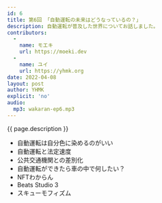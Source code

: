 ```yaml
---
id: 6
title: 第6回 「自動運転の未来はどうなっているの？」
description: 自動運転が普及した世界についてお話しました。
contributors:
  - 
    name: モエキ
    url: https://moeki.dev
  -
    name: ユイ
    url: https://yhmk.org
date: 2022-04-08
layout: post
author: YHMK
explicit: 'no'
audio:
  mp3: wakaran-ep6.mp3
---
```


{{ page.description }}

<ul>
<li>自動運転は自分色に染めるのがいい</li>
<li>自動運転と法定速度</li>
<li>公共交通機関との差別化</li>
<li>自動運転ができたら車の中で何したい？</li>
<li>NFTわからん</li>
<li>Beats Studio 3</li>
<li>スキューモフィズム</li>
</ul>
